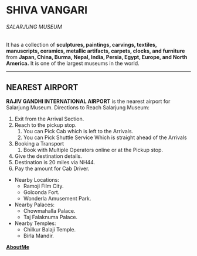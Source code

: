 # SHIVA VANGARI
###### SALARJUNG MUSEUM
It has a collection of **sculptures, paintings, carvings, textiles, manuscripts, ceramics, metallic artifacts, carpets, clocks, and furniture** from **Japan, China, Burma, Nepal, India, Persia, Egypt, Europe, and North America.** It is one of the largest museums in the world.

---

## NEAREST AIRPORT
**RAJIV GANDHI INTERNATIONAL AIRPORT** is the nearest airport for Salarjung Museum.
Directions to Reach Salarjung Museum:
1. Exit from the Arrival Section.
2. Reach to the pickup stop.
    1. You can Pick Cab which is left to the Arrivals.
    2. You can Pick Shuttle Service Which is straight ahead of the Arrivals 
3. Booking a Transport 
    1. Book with Multiple Operators online or at the Pickup stop.
4. Give the destination details.
5. Destination is 20 miles via NH44.
6. Pay the amount for Cab Driver.

* Nearby Locations:
    * Ramoji Film City.
    * Golconda Fort.
    * Wonderla Amusement Park.
* Nearby Palaces:
    * Chowmahalla Palace.
    * Taj Falaknuma Palace.
* Nearby Temples:
    * Chilkur Balaji Temple.
    * Birla Mandir.

**[AboutMe](AboutMe.md)**
